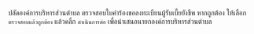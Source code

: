 ปลัดองค์การบริหารส่วนตำบล ตรวจสอบใบคำร้องขอลงทะเบียนผู้รับเบี้ยยังชีพ
หากถูกต้อง ให้เลือก `ตรวจสอบแล้วถูกต้อง` แล้วคลิ้ก `ดำเนินการต่อ`
เพื่อนำเสนอนายกองค์การบริหารส่วนตำบล
